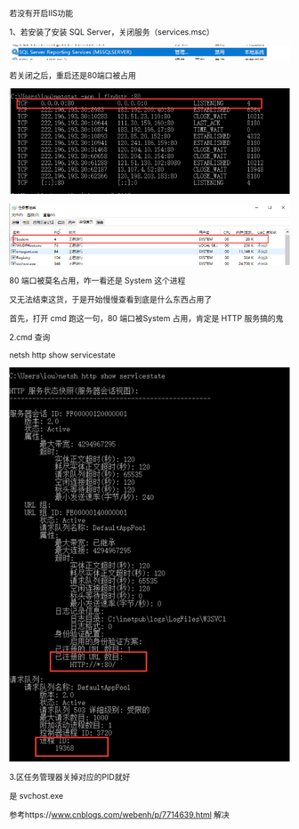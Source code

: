 若没有开启IIS功能

1、若安装了安装 SQL Server，关闭服务（services.msc）

![1571730322360](images/1571730322360.png)





若关闭之后，重启还是80端口被占用

![1571730723049](images/1571730723049.png)



![1571730750924](images/1571730750924.png)



80 端口被莫名占用，咋一看还是 System 这个进程

又无法结束这货，于是开始慢慢查看到底是什么东西占用了

首先，打开 cmd 跑这一句，80 端口被System 占用，肯定是 HTTP 服务搞的鬼



2.cmd 查询

netsh http show servicestate

![1571730892611](images/1571730892611.png)



3.区任务管理器关掉对应的PID就好

是 svchost.exe





参考https://www.cnblogs.com/webenh/p/7714639.html  解决
